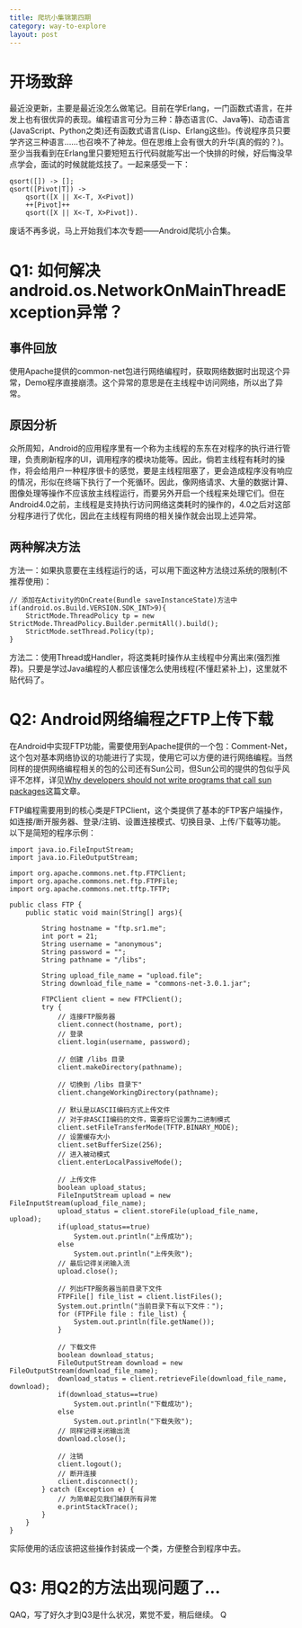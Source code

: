 ```yaml
---
title: 爬坑小集锦第四期
category: way-to-explore
layout: post
---
```


# 开场致辞
最近没更新，主要是最近没怎么做笔记。目前在学Erlang，一门函数式语言，在并发上也有很优异的表现。编程语言可分为三种：静态语言(C、Java等)、动态语言(JavaScript、Python之类)还有函数式语言(Lisp、Erlang这些)。传说程序员只要学齐这三种语言……也召唤不了神龙。但在思维上会有很大的升华(真的假的？)。至少当我看到在Erlang里只要短短五行代码就能写出一个快排的时候，好后悔没早点学会，面试的时候就能炫技了。一起来感受一下：

    qsort([]) -> [];
    qsort([Pivot|T]) ->
        qsort([X || X<-T, X<Pivot])
        ++[Pivot]++
        qsort([X || X<-T, X>Pivot]).

废话不再多说，马上开始我们本次专题——Android爬坑小合集。

# Q1: 如何解决android.os.NetworkOnMainThreadException异常？
## 事件回放
使用Apache提供的common-net包进行网络编程时，获取网络数据时出现这个异常，Demo程序直接崩溃。这个异常的意思是在主线程中访问网络，所以出了异常。

## 原因分析
众所周知，Android的应用程序里有一个称为主线程的东东在对程序的执行进行管理，负责刷新程序的UI，调用程序的模块功能等。因此，倘若主线程有耗时的操作，将会给用户一种程序很卡的感觉，要是主线程阻塞了，更会造成程序没有响应的情况，形似在终端下执行了一个死循环。因此，像网络请求、大量的数据计算、图像处理等操作不应该放主线程运行，而要另外开启一个线程来处理它们。但在Android4.0之前，主线程是支持执行访问网络这类耗时的操作的，4.0之后对这部分程序进行了优化，因此在主线程有网络的相关操作就会出现上述异常。

## 两种解决方法
方法一：如果执意要在主线程运行的话，可以用下面这种方法绕过系统的限制(不推荐使用)：

    // 添加在Activity的OnCreate(Bundle saveInstanceState)方法中
    if(android.os.Build.VERSION.SDK_INT>9){
        StrictMode.ThreadPolicy tp = new StrictMode.ThreadPolicy.Builder.permitAll().build();
        StrictMode.setThread.Policy(tp);
    }

方法二：使用Thread或Handler，将这类耗时操作从主线程中分离出来(强烈推荐)。只要是学过Java编程的人都应该懂怎么使用线程(不懂赶紧补上)，这里就不贴代码了。

# Q2: Android网络编程之FTP上传下载
在Android中实现FTP功能，需要使用到Apache提供的一个包：Comment-Net，这个包对基本网络协议的功能进行了实现，使用它可以方便的进行网络编程。当然同样的提供网络编程相关的包的公司还有Sun公司，但Sun公司的提供的包似乎风评不怎样，详见[Why developers should not write programs that call sun packages](http://www.java-tips.org/java-se-tips/java.lang/why-developers-should-not-write-programs-that-call-sun-pac.html)这篇文章。

FTP编程需要用到的核心类是FTPClient，这个类提供了基本的FTP客户端操作，如连接/断开服务器、登录/注销、设置连接模式、切换目录、上传/下载等功能。以下是简短的程序示例：

    import java.io.FileInputStream;
    import java.io.FileOutputStream;
    
    import org.apache.commons.net.ftp.FTPClient;
    import org.apache.commons.net.ftp.FTPFile;
    import org.apache.commons.net.tftp.TFTP;
    
    public class FTP {
        public static void main(String[] args){
            
            String hostname = "ftp.sr1.me";
            int port = 21;
            String username = "anonymous";
            String password = "";
            String pathname = "/libs";
    
            String upload_file_name = "upload.file";
            String download_file_name = "commons-net-3.0.1.jar";
            
            FTPClient client = new FTPClient();
            try {
                // 连接FTP服务器
                client.connect(hostname, port);
                // 登录
                client.login(username, password);
                
                // 创建 /libs 目录
                client.makeDirectory(pathname);
                
                // 切换到 /libs 目录下"
                client.changeWorkingDirectory(pathname);
                
                // 默认是以ASCII编码方式上传文件
                // 对于非ASCII编码的文件，需要将它设置为二进制模式
                client.setFileTransferMode(TFTP.BINARY_MODE);
                // 设置缓存大小
                client.setBufferSize(256);
                // 进入被动模式
                client.enterLocalPassiveMode();
                
                // 上传文件
                boolean upload_status;
                FileInputStream upload = new FileInputStream(upload_file_name);
                upload_status = client.storeFile(upload_file_name, upload);
                if(upload_status==true)
                    System.out.println("上传成功");
                else
                    System.out.println("上传失败");
                // 最后记得关闭输入流
                upload.close();
                
                // 列出FTP服务器当前目录下文件
                FTPFile[] file_list = client.listFiles();
                System.out.println("当前目录下有以下文件：");
                for (FTPFile file : file_list) {
                    System.out.println(file.getName());
                }
                
                // 下载文件
                boolean download_status;
                FileOutputStream download = new FileOutputStream(download_file_name);
                download_status = client.retrieveFile(download_file_name, download);
                if(download_status==true)
                    System.out.println("下载成功");
                else
                    System.out.println("下载失败");
                // 同样记得关闭输出流
                download.close();
    
                // 注销
                client.logout();
                // 断开连接
                client.disconnect();
            } catch (Exception e) {
                // 为简单起见我们捕获所有异常
                e.printStackTrace();
            }
        }
    }

实际使用的话应该把这些操作封装成一个类，方便整合到程序中去。

# Q3: 用Q2的方法出现问题了…
QAQ，写了好久才到Q3是什么状况，累觉不爱，稍后继续。 
Q
